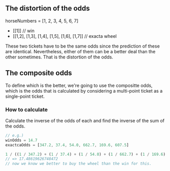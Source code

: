 ## The distortion of the odds

horseNumbers = [1, 2, 3, 4, 5, 6, 7]

- [[1]] // win
- [[1,2], [1,3], [1,4], [1,5], [1,6], [1,7]] // exacta wheel

These two tickets have to be the same odds since the prediction of these are identical. Nevertheless, either of them can be a better deal than the other sometimes. That is the distortion of the odds.

## The composite odds
To define which is the better, we're going to use the compositte odds, which is the odds that is calculated by considering a multi-point ticket as a single-point ticket.   

### How to calculate
Calculate the inverse of the odds of each and find the inverse of the sum of the odds.

```javascript
// e.g.)
winOdds = 14.7
exactcaOdds = [347.2, 37.4, 54.0, 662.7, 169.6, 607.5]

1 / ((1 / 347.2) + (1 / 37.4) + (1 / 54.0) + (1 / 662.7) + (1 / 169.6) + (1 / 607.5))
// => 17.48619626748472
// now we know we better to buy the wheel than the win for this.
```
